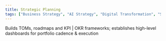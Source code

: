 ```yaml
---
title: Strategic Planning
tags: ["Business Strategy", "AI Strategy", "Digital Transformation", "Stakeholder Management"]
---
```


Builds TOMs, roadmaps and KPI | OKR frameworks; establishes high-level dashboards for portfolio cadence & execution